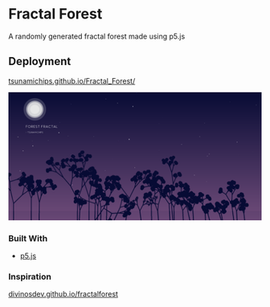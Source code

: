 # Fractal Forest

A randomly generated fractal forest made using p5.js

## Deployment 

[tsunamichips.github.io/Fractal_Forest/](https://tsunamichips.github.io/Fractal_Forest/)

![Desktop Screenshot](/assets/s1.png)

### Built With

* [p5.js](https://p5js.org/)


### Inspiration

[divinosdev.github.io/fractalforest](https://divinosdev.github.io/fractalforest)
